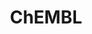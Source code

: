 ---
bigquery: https://console.cloud.google.com/bigquery?p=patents-public-data&d=ebi_chembl&page=dataset
citation: '"The ChEMBL database in 2017." Anna Gaulton, Anne Hersey, Michał Nowotka,
  A Patrícia Bento, Jon Chambers, David Mendez, Prudence Mutowo, Francis Atkinson,
  Louisa J Bellis, Elena Cibrián-Uhalte, Mark Davies, Nathan Dedman, Anneli Karlsson,
  María Paula Magariños, John P Overington, George Papadatos, Ines Smit, Andrew R
  Leach Nucleic acids Research (2017) 45 (Database Issue), D945-D954'
contributors: European Bioinformatics Institute
cost: None
description: ChEMBL Data is a manually curated database of small molecules used in
  drug discovery, including information about existing patented drugs.
documentation: 'schema: https://www.ebi.ac.uk/chembl/db_schema


  '
last_edit: 04/06/2022, 17:44:11
location: https://console.cloud.google.com/marketplace/product/google_patents_public_datasets/chembl
maintained_by: EMBL-EBI, an outstation of European Molecular Biology Laboratory
related_publications: '

  ChEMBL: towards direct deposition of bioassay data.


  Mendez D, Gaulton A, Bento AP, Chambers J, De Veij M, Félix E, Magariños MP, Mosquera
  JF, Mutowo P, Nowotka M, Gordillo-Marañón M, Hunter F, Junco L, Mugumbate G, Rodriguez-Lopez
  M, Atkinson F, Bosc N, Radoux CJ, Segura-Cabrera A, Hersey A, Leach AR.


  — Nucleic Acids Res. 2019; 47(D1):D930-D940. doi: 10.1093/nar/gky1075

  '
schema_fields:
- alert_set_id
- standard_text_value
- who_name
- patent_no
- mol_irac_id
- mc_target_type
- num_alerts
- potential_duplicate
- assay_strain
- related_tid
- label
- research_stem
- assay_desc
- published_relation
- target_mapping
- compound_key
- domain_description
- cell_ontology_id
- metref_id
- domain_type
- cidx
- availability_type
- sequence
- level2_description
- journal
- dosed_ingredient
- structure_type
- confidence_score
- data_validity_comment
- canonical_smiles
- assay_source
- helm_notation
- enzyme_name
- assay_category
- smid
- parent_id
- published_units
- subgroup
- level3_description
- aromatic_rings
- hrac_code
- warning_class
- organism
- warning_description
- result_flag
- priority
- first_approval
- atc_code
- warning_year
- assay_param_id
- action_type
- cx_most_bpka
- res_stem_id
- component_id
- mecref_id
- stem
- tissue_id
- pubmed_id
- published_type
- level2
- protein_class_desc
- species_group_flag
- hrac_class_id
- therapeutic_flag
- irac_class_id
- compsyn_id
- usan_stem_definition
- protein_class_id
- short_name
- predbind_id
- job_id
- parameter_value
- molecule_type
- l5
- irac_code
- mol_atc_id
- synonyms
- source
- db_source
- ass_cls_map_id
- active_molregno
- drug_product_flag
- cell_source_tax_id
- isoform
- doi
- assay_type
- updated_on
- l1
- cell_description
- ddd_id
- max_phase_for_ind
- annotation
- activity_comment
- status
- l3
- src_compound_id
- relationship_type
- units
- source_domain_id
- topical
- authors
- molecular_mechanism
- doc_id
- level3
- who_extra
- acd_logp
- direct_interaction
- frac_class_id
- assay_cell_type
- version
- lle
- biocomp_id
- alert_name
- src_id
- uo_units
- assay_tax_id
- l4
- mc_tax_id
- bei
- site_name
- max_phase
- mol_frac_id
- normal_range_max
- upper_value
- indref_id
- domain_id
- hba
- oral
- oc_id
- usan_stem
- hbd
- delist_flag
- psa
- parent_molregno
- ap_id
- level1
- prod_pat_id
- first_page
- downgraded
- ddd_units
- ref_url
- db_version
- clo_id
- stem_class
- bao_format
- mesh_heading
- mec_id
- variant_id
- heavy_atoms
- withdrawn_reason
- class_type
- year
- innovator_company
- pchembl_value
- mw_monoisotopic
- standard_inchi
- sei
- pathway_id
- uberon_id
- pathway_key
- updated_by
- site_residues
- assay_subcellular_fraction
- standard_relation
- abstract
- record_id
- black_box_warning
- level4
- mol_hrac_id
- rtb
- curation_comment
- inorganic_flag
- withdrawn_class
- ro3_pass
- molsyn_id
- drugind_id
- targrel_id
- substrate_record_id
- entity_type
- protein_class_synonym
- ingredient
- relationship_desc
- cell_name
- comments
- description
- definition
- confidence
- toid
- warning_type
- standard_upper_value
- level5
- product_id
- withdrawn_year
- doc_type
- cx_logd
- title
- efo_term
- value
- bao_endpoint
- parent_go_id
- withdrawn_flag
- activity_count
- pref_name
- co_stem_id
- cl_lincs_id
- level4_description
- acd_logd
- warnref_id
- ref_id
- go_id
- relationship
- component_type
- component_synonym
- comp_go_id
- l6
- withdrawn_country
- patent_use_code
- acd_most_bpka
- patent_expire_date
- assay_organism
- mc_target_accession
- mechanism_of_action
- polymer_flag
- aspect
- standard_flag
- entity_id
- l8
- path
- l7
- tbl
- std_act_id
- actsm_id
- comp_class_id
- standard_inchi_key
- parent_type
- prodrug
- target_type
- site_id
- previous_company
- major_class
- mc_target_name
- standard_value
- class_level
- syn_type
- smarts
- cx_most_apka
- alert_id
- compound_name
- nda_type
- bao_id
- molecular_species
- hba_lipinski
- acd_most_apka
- text_value
- num_ro5_violations
- aidx
- l2
- ddd_comment
- hbd_lipinski
- warning_country
- approval_date
- published_value
- cell_source_organism
- formulation_id
- cpd_str_alert_id
- tid_fixed
- efo_id
- trade_name
- accession
- mw_freebase
- creation_date
- idx
- assay_id
- mechanism_comment
- molregno
- frac_code
- assay_class_id
- le
- route
- relation
- type
- ref_type
- standard_units
- ddd_value
- indication_class
- chembl_id
- natural_product
- stat
- assay_tissue
- warning_id
- target_desc
- parameter_type
- mc_organism
- src_short_name
- last_page
- log_id
- caloha_id
- compd_id
- as_id
- orig_description
- bto_id
- homologue
- volume
- sitecomp_id
- molfile
- assay_test_type
- patent_id
- end_position
- chebi_par_id
- active_ingredient
- start_position
- activity_id
- applicant_full_name
- tax_id
- src_description
- chirality
- level1_description
- issue
- enzyme_tid
- cell_id
- publication_number
- cell_source_tissue
- binding_site_comment
- submission_date
- curated_by
- prediction_method
- alogp
- met_comment
- parenteral
- country
- met_id
- qudt_units
- sequence_md5sum
- usan_stem_id
- normal_range_min
- src_assay_id
- mesh_id
- qed_weighted
- metabolite_record_id
- rgid
- name
- dosage_form
- cx_logp
- targcomp_id
- strength
- met_conversion
- last_active
- drug_substance_flag
- ad_type
- mutation
- selectivity_comment
- usan_year
- protclasssyn_id
- drug_record_id
- num_lipinski_ro5_violations
- ddd_admr
- first_in_class
- set_name
- ridx
- tid
- disease_efficacy
- usan_substem
- standard_type
- cellosaurus_id
- full_mwt
- company
- domain_name
- full_molformula
shortname: chembl
tags:
- biotechnology
- health
- chemical
- bioinformatics
- medical
terms_of_use: CC BY-SA 3.0
title: ChEMBL
uuid: e232a192-965c-4ec9-904c-155b6dfe56c5
---